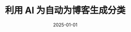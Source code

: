 ---
title: 利用 AI 为自动为博客生成分类
date: 2025-01-01
categories:
  - AI:人工智能
cover: 
password: egb;wef
message: 未完成
---